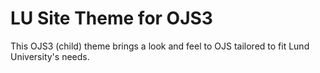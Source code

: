 # LU Site Theme for OJS3

This OJS3 (child) theme brings a look and feel to OJS tailored to fit Lund University's needs.
